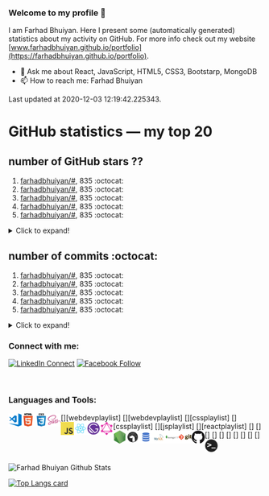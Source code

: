 ### Welcome to my profile 👋

I am Farhad Bhuiyan. Here I present some (automatically generated) statistics about my activity on GitHub. For more info check out my website [www.farhadbhuiyan.github.io/portfolio](https://farhadbhuiyan.github.io/portfolio).

- 💬  Ask me about React, JavaScript, HTML5, CSS3, Bootstarp, MongoDB
- 📫 How to reach me: Farhad Bhuiyan

Last updated at 2020-12-03 12:19:42.225343.

# GitHub statistics — my top 20

## number of GitHub stars ??

1. [farhadbhuiyan/#](https://github.com/farhadbhuiyan/#/), 835 :octocat:
2. [farhadbhuiyan/#](https://github.com/farhadbhuiyan/#/), 835 :octocat:
3. [farhadbhuiyan/#](https://github.com/farhadbhuiyan/#/), 835 :octocat:
4. [farhadbhuiyan/#](https://github.com/farhadbhuiyan/#/), 835 :octocat:
5. [farhadbhuiyan/#](https://github.com/farhadbhuiyan/#/), 835 :octocat:
<details><summary>Click to expand!</summary>

6. [farhadbhuiyan/#](https://github.com/farhadbhuiyan/#/), 835 :octocat:
7. [farhadbhuiyan/#](https://github.com/farhadbhuiyan/#/), 835 :octocat:
8. [farhadbhuiyan/#](https://github.com/farhadbhuiyan/#/), 835 :octocat:
9. [farhadbhuiyan/#](https://github.com/farhadbhuiyan/#/), 835 :octocat:
10. [farhadbhuiyan/#](https://github.com/farhadbhuiyan/#/), 835 :octocat:

</details>


## number of commits :octocat:

1. [farhadbhuiyan/#](https://github.com/farhadbhuiyan/#/), 835 :octocat:
2. [farhadbhuiyan/#](https://github.com/farhadbhuiyan/#/), 835 :octocat:
3. [farhadbhuiyan/#](https://github.com/farhadbhuiyan/#/), 835 :octocat:
4. [farhadbhuiyan/#](https://github.com/farhadbhuiyan/#/), 835 :octocat:
5. [farhadbhuiyan/#](https://github.com/farhadbhuiyan/#/), 835 :octocat:
<details><summary>Click to expand!</summary>

6. [farhadbhuiyan/#](https://github.com/farhadbhuiyan/#/), 835 :octocat:
7. [farhadbhuiyan/#](https://github.com/farhadbhuiyan/#/), 835 :octocat:
8. [farhadbhuiyan/#](https://github.com/farhadbhuiyan/#/), 835 :octocat:
9. [farhadbhuiyan/#](https://github.com/farhadbhuiyan/#/), 835 :octocat:
10. [farhadbhuiyan/#](https://github.com/farhadbhuiyan/#/), 835 :octocat:

</details>

### Connect with me:

[![LinkedIn Connect](https://img.shields.io/badge/%20-Connect-black?color=14171A&labelColor=212121&logo=linkedin&logoColor=ffffff)](https://www.linkedin.com/in/farhadbhuiyan)   [![Facebook Follow](https://img.shields.io/badge/%20-Follow-black?color=14171A&labelColor=1976d2&logo=facebook&logoColor=ffffff)](https://www.facebook.com/official.farhad.bhuiyan/) 

<br />

### Languages and Tools:

[<img align="left" alt="Visual Studio Code" width="26px" src="https://raw.githubusercontent.com/github/explore/80688e429a7d4ef2fca1e82350fe8e3517d3494d/topics/visual-studio-code/visual-studio-code.png" />][webdevplaylist]
[<img align="left" alt="HTML5" width="26px" src="https://raw.githubusercontent.com/github/explore/80688e429a7d4ef2fca1e82350fe8e3517d3494d/topics/html/html.png" />][webdevplaylist]
[<img align="left" alt="CSS3" width="26px" src="https://raw.githubusercontent.com/github/explore/80688e429a7d4ef2fca1e82350fe8e3517d3494d/topics/css/css.png" />][cssplaylist]
[<img align="left" alt="Sass" width="26px" src="https://raw.githubusercontent.com/github/explore/80688e429a7d4ef2fca1e82350fe8e3517d3494d/topics/sass/sass.png" />][cssplaylist]
[<img align="left" alt="JavaScript" width="26px" src="https://raw.githubusercontent.com/github/explore/80688e429a7d4ef2fca1e82350fe8e3517d3494d/topics/javascript/javascript.png" />][jsplaylist]
[<img align="left" alt="React" width="26px" src="https://raw.githubusercontent.com/github/explore/80688e429a7d4ef2fca1e82350fe8e3517d3494d/topics/react/react.png" />][reactplaylist]
[<img align="left" alt="Gatsby" width="26px" src="https://raw.githubusercontent.com/github/explore/e94815998e4e0713912fed477a1f346ec04c3da2/topics/gatsby/gatsby.png" />]
[<img align="left" alt="GraphQL" width="26px" src="https://raw.githubusercontent.com/github/explore/80688e429a7d4ef2fca1e82350fe8e3517d3494d/topics/graphql/graphql.png" />]
[<img align="left" alt="Node.js" width="26px" src="https://raw.githubusercontent.com/github/explore/80688e429a7d4ef2fca1e82350fe8e3517d3494d/topics/nodejs/nodejs.png" />]
[<img align="left" alt="Deno" width="26px" src="https://raw.githubusercontent.com/github/explore/361e2821e2dea67711cde99c9c40ed357061cf27/topics/deno/deno.png" />]
[<img align="left" alt="SQL" width="26px" src="https://raw.githubusercontent.com/github/explore/80688e429a7d4ef2fca1e82350fe8e3517d3494d/topics/sql/sql.png" />]
[<img align="left" alt="MySQL" width="26px" src="https://raw.githubusercontent.com/github/explore/80688e429a7d4ef2fca1e82350fe8e3517d3494d/topics/mysql/mysql.png" />]
[<img align="left" alt="MongoDB" width="26px" src="https://raw.githubusercontent.com/github/explore/80688e429a7d4ef2fca1e82350fe8e3517d3494d/topics/mongodb/mongodb.png" />]
[<img align="left" alt="Git" width="26px" src="https://raw.githubusercontent.com/github/explore/80688e429a7d4ef2fca1e82350fe8e3517d3494d/topics/git/git.png" />]
[<img align="left" alt="GitHub" width="26px" src="https://raw.githubusercontent.com/github/explore/78df643247d429f6cc873026c0622819ad797942/topics/github/github.png" />]
[<img align="left" alt="HTML5" width="26px" src="https://raw.githubusercontent.com/github/explore/80688e429a7d4ef2fca1e82350fe8e3517d3494d/topics/terminal/terminal.png" />]


<br />
<br />

<img width="550" alt="Farhad Bhuiyan Github Stats"  src="https://github-readme-stats.vercel.app/api?username=farhadbhuiyan&show_icons=true"/>

[![Top Langs card](https://github-readme-stats.vercel.app/api/top-langs/?username=farhadbhuiyan&card_width=550)](https://github.com/farhadbhuiyan/farhadbhuiyan)


[linkedin]: https://www.linkedin.com/in/farhadbhuiyan
